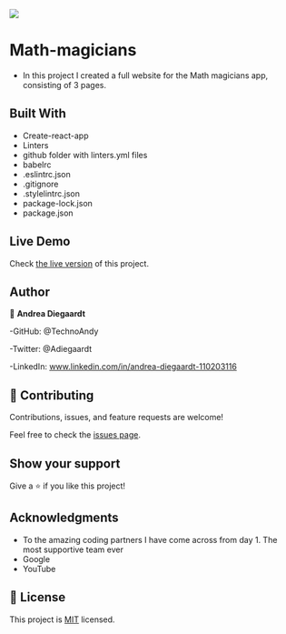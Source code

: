 

![](https://img.shields.io/badge/Microverse-blueviolet)

# Math-magicians

- In this project I created a full website for the Math magicians app, consisting of 3 pages.

## Built With
- Create-react-app
- Linters
- github folder with linters.yml files
- babelrc
- .eslintrc.json
- .gitignore
- .stylelintrc.json
- package-lock.json
- package.json

## Live Demo

Check [the live version](https://math-magicians-648245.netlify.app/) of this project.

## Author

👤 **Andrea Diegaardt**

-GitHub: @TechnoAndy

-Twitter: @Adiegaardt

-LinkedIn: www.linkedin.com/in/andrea-diegaardt-110203116


## 🤝 Contributing

Contributions, issues, and feature requests are welcome!

Feel free to check the [issues page](../../issues/).

## Show your support

Give a ⭐️ if you like this project!

## Acknowledgments

- To the amazing coding partners I have come across from day 1. The most supportive team ever
- Google
- YouTube

## 📝 License

This project is [MIT](./LICENSE.MD) licensed.
